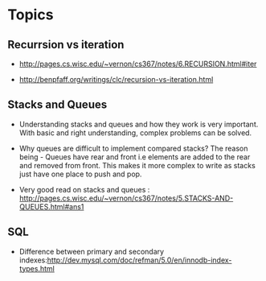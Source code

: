 # Topics 

## Recurrsion vs iteration

  * http://pages.cs.wisc.edu/~vernon/cs367/notes/6.RECURSION.html#iter
  
  * http://benpfaff.org/writings/clc/recursion-vs-iteration.html


## Stacks and Queues

 * Understanding stacks and queues and how they work is very important. With basic and right understanding, complex problems can be solved.
 
 * Why queues are difficult to implement compared stacks? The reason being - Queues have rear and front i.e elements are added to the rear and removed from front. This makes it more complex to write as stacks just have one place to push and pop.


 * Very good read on stacks and queues : http://pages.cs.wisc.edu/~vernon/cs367/notes/5.STACKS-AND-QUEUES.html#ans1


## SQL
 
  * Difference between primary and secondary indexes:http://dev.mysql.com/doc/refman/5.0/en/innodb-index-types.html
